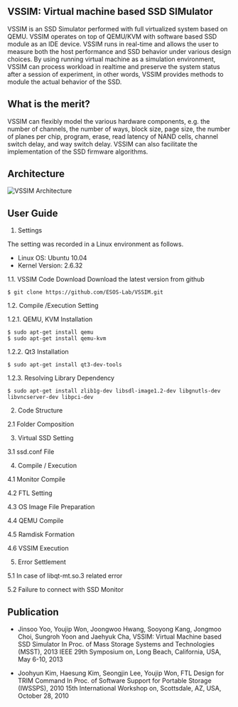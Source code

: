 VSSIM: Virtual machine based SSD SIMulator
-----
VSSIM is an SSD Simulator performed with full virtualized system based on QEMU. VSSIM operates on top of QEMU/KVM with software based SSD module as an IDE device. VSSIM runs in real-time and allows the user to measure both the host performance and SSD behavior under various design choices.
 By using running virtual machine as a simulation environment, VSSIM can process workload in realtime and preserve the system status after a session of experiment, in other words, VSSIM provides methods to module the actual behavior of the SSD. 

What is the merit?
-----
VSSIM can flexibly model the various hardware components, e.g. the number of channels, the number of ways, block size, page size, the number of planes per chip, program, erase, read latency of NAND cells, channel switch delay, and way switch delay. VSSIM can also facilitate the implementation of the SSD firmware algorithms. 


Architecture
-----
![VSSIM Architecture]( http://dmclab.hanyang.ac.kr/wikidata/img/vssim_architecture.jpg)

User Guide
-----
1. Settings

The setting was recorded in a Linux environment as follows.
- Linux OS: Ubuntu 10.04
- Kernel Version: 2.6.32

1.1. VSSIM Code Download
Download the latest version from github

    $ git clone https://github.com/ESOS-Lab/VSSIM.git

1.2. Compile /Execution Setting

1.2.1. QEMU, KVM Installation

    $ sudo apt-get install qemu
    $ sudo apt-get install qemu-kvm

1.2.2. Qt3 Installation

    $ sudo apt-get install qt3-dev-tools

1.2.3. Resolving Library Dependency

    $ sudo apt-get install zlib1g-dev libsdl-image1.2-dev libgnutls-dev libvncserver-dev libpci-dev

2. Code Structure

2.1 Folder Composition

3. Virtual SSD Setting

3.1 ssd.conf File

4. Compile / Execution

4.1 Monitor Compile

4.2 FTL Setting

4.3 OS Image File Preparation

4.4 QEMU Compile

4.5 Ramdisk Formation

4.6 VSSIM Execution

5. Error Settlement

5.1 In case of libqt-mt.so.3 related error

5.2 Failure to connect with SSD Monitor


Publication
-----
* Jinsoo Yoo, Youjip Won, Joongwoo Hwang, Sooyong Kang, Jongmoo Choi, Sungroh Yoon and Jaehyuk Cha, VSSIM: Virtual Machine based SSD Simulator In Proc. of Mass Storage Systems and Technologies (MSST), 2013 IEEE 29th Symposium on, Long Beach, California, USA, May 6-10, 2013

* Joohyun Kim, Haesung Kim, Seongjin Lee, Youjip Won, FTL Design for TRIM Command In Proc. of Software Support for Portable Storage (IWSSPS), 2010 15th International Workshop on, Scottsdale, AZ, USA, October 28, 2010

